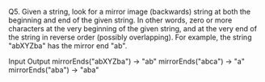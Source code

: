 Q5. Given a string, look for a mirror image (backwards) string at both the beginning and 
end of the given string. In other words, zero or more characters at the very beginning of 
the given string, and at the very end of the string in reverse order (possibly overlapping).
For example, the string "abXYZba" has the mirror end "ab".

Input                  Output
mirrorEnds("abXYZba")  → "ab"
mirrorEnds("abca")     → "a"
mirrorEnds("aba")      → "aba"